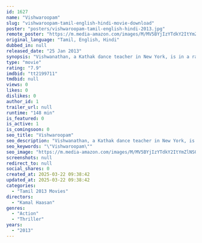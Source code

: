 ```yaml
---
id: 1627
name: "Vishwaroopam"
slug: "vishwaroopam-tamil-english-hindi-movie-download"
poster: "posters/vishwaroopam-tamil-english-hindi-2013.jpg"
remote_poster: "https://m.media-amazon.com/images/M/MV5BYjIzYTdkY2ItYmZlNS00NGI3LTg5NTktZWJhMDIwZjBlYmQ1XkEyXkFqcGc@._V1_SX300.jpg"
original_language: "Tamil, English, Hindi"
dubbed_in: null
released_date: "25 Jan 2013"
synopsis: "Vishwanathan, a Kathak dance teacher in New York, is in a rather happy marriage with Nirupama who is a nuclear oncologist. She hires a detective to keep a watch on her husband, who apparently ends up in a wrong place that reveals ..."
type: "movie"
rating: "7.9"
imdbid: "tt2199711"
tmdbid: null
views: 0
likes: 0
dislikes: 0
author_id: 1
trailer_url: null
runtime: "148 min"
is_featured: 0
is_active: 1
is_comingsoon: 0
seo_title: "Vishwaroopam"
seo_description: "Vishwanathan, a Kathak dance teacher in New York, is in a rather happy marriage with Nirupama who is a nuclear oncologist. She hires a detective to keep a watch on her husband, who apparently ends up in a wrong place that reveals ..."
seo_keywords: "\"Vishwaroopam\""
seo_image: "https://m.media-amazon.com/images/M/MV5BYjIzYTdkY2ItYmZlNS00NGI3LTg5NTktZWJhMDIwZjBlYmQ1XkEyXkFqcGc@._V1_SX300.jpg"
screenshots: null
redirect_to: null
social_shares: 0
created_at: 2025-03-22 09:38:42
updated_at: 2025-03-22 09:38:42
categories:
  - "Tamil 2013 Movies"
directors:
  - "Kamal Haasan"
genres:
  - "Action"
  - "Thriller"
years:
  - "2013"
---
```

